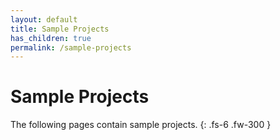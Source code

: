 ```yaml
---
layout: default
title: Sample Projects
has_children: true
permalink: /sample-projects
---
```


# Sample Projects

The following pages contain sample projects.
{: .fs-6 .fw-300 }
